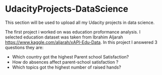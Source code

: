 # UdacityProjects-DataScience
This section will be used to upload all my Udacity projects in data science.

The first project i worked on was education proformance analysis. I selected education dataset was taken from Ibrahim Aljarah https://www.kaggle.com/aljarah/xAPI-Edu-Data.
In this project I answered 3 questions they are:
- Which country got the highest Parent school Satisfaction? 
- How do absences affect parent-school satisfaction ? 
- Which topics got the highest number of raised hands?
